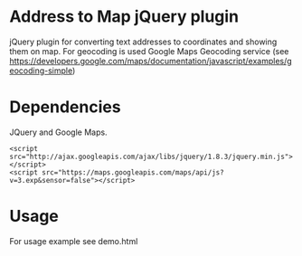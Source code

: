 Address to Map jQuery plugin
==============

jQuery plugin for converting text addresses to coordinates and showing them on map. For geocoding is used Google Maps Geocoding service (see https://developers.google.com/maps/documentation/javascript/examples/geocoding-simple) 

Dependencies
==============

JQuery and Google Maps. 
```
<script src="http://ajax.googleapis.com/ajax/libs/jquery/1.8.3/jquery.min.js"></script>
<script src="https://maps.googleapis.com/maps/api/js?v=3.exp&sensor=false"></script>
```
Usage
==============
For usage example see demo.html
